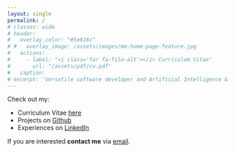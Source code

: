 ```yaml
---
layout: single
permalink: /
# classes: wide
# header:
#   overlay_color: "#5e616c"
# #   overlay_image: /assets/images/mm-home-page-feature.jpg
#   actions:
#     - label: "<i class='far fa-file-alt'></i> Curriculum Vitae"
#       url: "/assets/pdf/cv.pdf"
#   caption:
# excerpt: 'Versatile software developer and Artificial Intelligence & Machine Learning specialist'
---
```

Check out my:
* Curriculum Vitae [here](https://pietrobattilana.ml/cv.pdf)
* Projects on [Github](https://github.com/pietrocarbo)
* Experiences on [LinkedIn](https://www.linkedin.com/in/pietro-battilana)

If you are interested **contact me** via [email](mailto:battilanap@gmail.com).